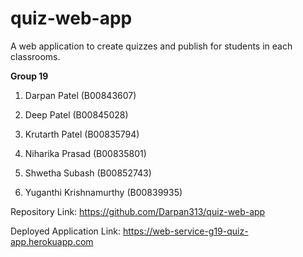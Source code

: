 # quiz-web-app
A web application to create quizzes and publish for students in each classrooms.

**Group 19**

1. Darpan Patel (B00843607)

2. Deep Patel (B00845028)

3. Krutarth Patel (B00835794)

4. Niharika Prasad (B00835801)

5. Shwetha Subash (B00852743)

6. Yuganthi Krishnamurthy (B00839935)

Repository Link:
https://github.com/Darpan313/quiz-web-app

Deployed Application Link:
https://web-service-g19-quiz-app.herokuapp.com
